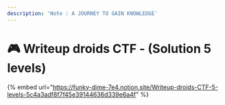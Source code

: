 ```yaml
---
description: 'Note : A JOURNEY TO GAIN KNOWLEDGE'
---
```


# 🎮 Writeup droids CTF - (Solution 5 levels)

{% embed url="https://funky-dime-7e4.notion.site/Writeup-droids-CTF-5-levels-5c4a3adf8f7f45e39144636d339e6a4f" %}
